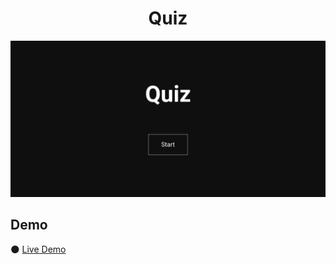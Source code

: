 <h1 align="center">Quiz</h1>

![img](https://github.com/JonathanSaan/QuizSaan/blob/e7c107f0ad5e26764e7ae0971f5fb497dd6ad00b/Capture+_2022-09-17-18-14-33-1-1.png)

## Demo
🌑 [Live Demo](http://quizsaan.vercel.app/)
